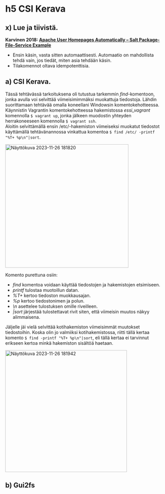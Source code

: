 # h5 CSI Kerava
## x) Lue ja tiivistä.
<b>Karvinen 2018: [Apache User Homepages Automatically – Salt Package-File-Service Example](https://terokarvinen.com/2018/04/03/apache-user-homepages-automatically-salt-package-file-service-example/)</b>
  - Ensin käsin, vasta sitten automaattisesti. Automaatio on mahdollista tehdä vain, jos tiedät, miten asia tehdään käsin.
  - Tilakomennot oltava idempotenttisia.

## a) CSI Kerava. 
Tässä tehtävässä tarkoituksena oli tutustua tarkemmin <i>find</i>-komentoon, jonka avulla voi selvittää viimeisimimmäksi muokattuja tiedostoja. Lähdin suorittamaan tehtävää omalla koneellani Windowsin komentokehotteessa. Käynnistin Vagrantin komentokehotteessa hakemistossa <i>essi_vagrant</i> komennolla ``$ vagrant up``, jonka jälkeen muodostin yhteyden herrakoneeseen komennolla ``$ vagrant ssh``. <br>
Aloitin selvittämällä ensin /etc/-hakemiston viimeiseksi muokatut tiedostot käyttämällä tehtävänannossa vinkattua komentoa  ``$ find /etc/ -printf "%T+ %p\n"|sort``. 

<img width="389" alt="Näyttökuva 2023-11-26 181820" src="https://github.com/esskra/palvelinten_hallinta/assets/148875302/823a2c56-ea5d-49d5-b985-223501e67ae5">

Komento purettuna osiin: 
- <i>find</i> komentoa voidaan käyttää tiedostojen ja hakemistojen etsimiseen.
- <i>printf</i> tulostaa muotoillun datan.
- <i>%T+</i> kertoo tiedoston muokkausajan.
- <i>%p</i> kertoo tiedostonimen ja polun.
- <i>\n</i> asettelee tulostuksen omille riveilleen.
- <i>|sort</i> järjestää tulostettavat rivit siten, että viimeisin muutos näkyy alimmaisena.

Jäljelle jäi vielä selvittää kotihakemiston viimeisimmät muutokset tiedostoihin. Koska olin jo valmiiksi kotihakemistossa, riitti tällä kertaa komento ``$ find -printf "%T+ %p\n"|sort``, eli tällä kertaa ei tarvinnut erikseen kertoa minkä hakemiston sisältöä haetaan. 

<img width="384" alt="Näyttökuva 2023-11-26 181942" src="https://github.com/esskra/palvelinten_hallinta/assets/148875302/ec7aa14b-8272-4afd-bf62-c5dd7f521249">

## b) Gui2fs

